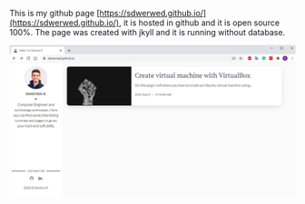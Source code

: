 This is my github page [https://sdwerwed.github.io/](https://sdwerwed.github.io/), it is hosted in github and it is open source 100%. The page was created with jkyll and it is running without database.

![Home Page](/assets/img/home-page.jpg "Home Page")
